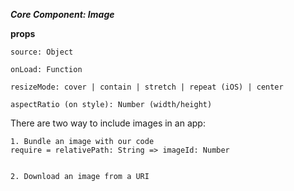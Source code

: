 **_Core Component: Image_**

**props**

    source: Object

    onLoad: Function

    resizeMode: cover | contain | stretch | repeat (iOS) | center

    aspectRatio (on style): Number (width/height)

There are two way to include images in an app:

    1. Bundle an image with our code
    require = relativePath: String => imageId: Number


    2. Download an image from a URI
